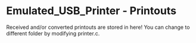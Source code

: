 # Emulated_USB_Printer - Printouts
Received and/or converted printouts are stored in here!
You can change to different folder by modifying printer.c.
